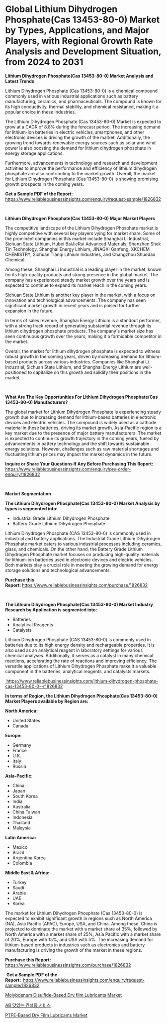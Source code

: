 <p><h1>Global Lithium Dihydrogen Phosphate(Cas 13453-80-0) Market by Types, Applications, and Major Players, with Regional Growth Rate Analysis and Development Situation, from 2024 to 2031</h1></p><p><strong>Lithium Dihydrogen Phosphate(Cas 13453-80-0) Market Analysis and Latest Trends</strong></p>
<p><p>Lithium Dihydrogen Phosphate (Cas 13453-80-0) is a chemical compound commonly used in various industrial applications such as battery manufacturing, ceramics, and pharmaceuticals. The compound is known for its high conductivity, thermal stability, and chemical resistance, making it a popular choice in these industries.</p><p>The Lithium Dihydrogen Phosphate (Cas 13453-80-0) Market is expected to grow at a CAGR of 8.8% during the forecast period. The increasing demand for lithium-ion batteries in electric vehicles, smartphones, and other electronic devices is driving the growth of the market. Additionally, the growing trend towards renewable energy sources such as solar and wind power is also boosting the demand for lithium dihydrogen phosphate in energy storage applications.</p><p>Furthermore, advancements in technology and research and development activities to improve the performance and efficiency of lithium dihydrogen phosphate are also contributing to the market growth. Overall, the market for Lithium Dihydrogen Phosphate (Cas 13453-80-0) is showing promising growth prospects in the coming years.</p></p>
<p><strong>Get a Sample PDF of the Report:&nbsp;</strong> <a href="https://www.reliablebusinessinsights.com/enquiry/request-sample/1826832">https://www.reliablebusinessinsights.com/enquiry/request-sample/1826832</a></p>
<p>&nbsp;</p>
<p><strong>Lithium Dihydrogen Phosphate(Cas 13453-80-0) Major Market Players</strong></p>
<p><p>The competitive landscape of the Lithium Dihydrogen Phosphate market is highly competitive with several key players vying for market share. Some of the prominent companies in this market include Shanghai Li Industrial, Sichuan State Lithium, Hubei BaiJieRui Advanced Materials, Shenzhen Shek Tin Technology, Shanghai Energy Lithium, JINAGXI Ganfeng, XKCHEM CHEMISTRY, Sichuan Tianqi Lithium Industries, and Changzhou Shuodao Chemical.</p><p>Among these, Shanghai Li Industrial is a leading player in the market, known for its high-quality products and strong presence in the global market. The company has experienced steady market growth over the years and is expected to continue to expand its market reach in the coming years.</p><p>Sichuan State Lithium is another key player in the market, with a focus on innovation and technological advancements. The company has seen significant market growth in recent years and is poised for further expansion in the future.</p><p>In terms of sales revenue, Shanghai Energy Lithium is a standout performer, with a strong track record of generating substantial revenue through its lithium dihydrogen phosphate products. The company's market size has seen continuous growth over the years, making it a formidable competitor in the market.</p><p>Overall, the market for lithium dihydrogen phosphate is expected to witness robust growth in the coming years, driven by increasing demand for lithium-based products across various industries. Companies like Shanghai Li Industrial, Sichuan State Lithium, and Shanghai Energy Lithium are well-positioned to capitalize on this growth and solidify their positions in the market.</p></p>
<p>&nbsp;</p>
<p><strong>What Are The Key Opportunities For Lithium Dihydrogen Phosphate(Cas 13453-80-0) Manufacturers?</strong></p>
<p><p>The global market for Lithium Dihydrogen Phosphate is experiencing steady growth due to increasing demand for lithium-based batteries in electronic devices and electric vehicles. The compound is widely used as a cathode material in these batteries, driving its market growth. Asia-Pacific region is a key market due to the presence of major battery manufacturers. The market is expected to continue its growth trajectory in the coming years, fueled by advancements in battery technology and the shift towards sustainable energy solutions. However, challenges such as raw material shortages and fluctuating lithium prices may impact the market dynamics in the future.</p></p>
<p><strong>Inquire or Share Your Questions If Any Before Purchasing This Report:</strong> <a href="https://www.reliablebusinessinsights.com/enquiry/pre-order-enquiry/1826832">https://www.reliablebusinessinsights.com/enquiry/pre-order-enquiry/1826832</a></p>
<p>&nbsp;</p>
<p><strong>Market Segmentation</strong></p>
<p><strong>The Lithium Dihydrogen Phosphate(Cas 13453-80-0) Market Analysis by types is segmented into:</strong></p>
<p><ul><li>Industrial Grade Lithium Dihydrogen Phosphate</li><li>Battery Grade Lithium Dihydrogen Phosphate</li></ul></p>
<p><p>Lithium Dihydrogen Phosphate (CAS 13453-80-0) is commonly used in industrial and battery applications. The Industrial Grade Lithium Dihydrogen Phosphate market caters to various industrial processes including ceramics, glass, and chemicals. On the other hand, the Battery Grade Lithium Dihydrogen Phosphate market focuses on producing high-quality materials for lithium-ion batteries used in electronic devices and electric vehicles. Both markets play a crucial role in meeting the growing demand for energy storage solutions and technological advancements.</p></p>
<p><strong>Purchase this Report:&nbsp;</strong><a href="https://www.reliablebusinessinsights.com/purchase/1826832">https://www.reliablebusinessinsights.com/purchase/1826832</a></p>
<p>&nbsp;</p>
<p><strong>The Lithium Dihydrogen Phosphate(Cas 13453-80-0) Market Industry Research by Application is segmented into:</strong></p>
<p><ul><li>Batteries</li><li>Analytical Reagents</li><li>Catalysts</li></ul></p>
<p><p>Lithium Dihydrogen Phosphate (CAS 13453-80-0) is commonly used in batteries due to its high energy density and rechargeable properties. It is also used as an analytical reagent in laboratory settings for various chemical analyses. Additionally, it serves as a catalyst in many chemical reactions, accelerating the rate of reactions and improving efficiency. The versatile applications of Lithium Dihydrogen Phosphate make it a valuable component in the batteries, analytical reagents, and catalysts markets.</p></p>
<p><a href="https://www.reliablebusinessinsights.com/lithium-dihydrogen-phosphate-cas-13453-80-0--r1826832">&nbsp;https://www.reliablebusinessinsights.com/lithium-dihydrogen-phosphate-cas-13453-80-0--r1826832</a></p>
<p><strong>In terms of Region, the Lithium Dihydrogen Phosphate(Cas 13453-80-0) Market Players available by Region are:</strong></p>
<p>
    <p> <strong> North America: </strong>
        <ul>
            <li>United States</li>
            <li>Canada</li>
        </ul>
        </p> 
    <p> <strong> Europe: </strong>
        <ul>
            <li>Germany</li>
            <li>France</li>
            <li>U.K.</li>
            <li>Italy</li>
            <li>Russia</li>
        </ul>
        </p> 
    <p> <strong> Asia-Pacific: </strong>
        <ul>
            <li>China</li>
            <li>Japan</li>
            <li>South Korea</li>
            <li>India</li>
            <li>Australia</li>
            <li>China Taiwan</li>
            <li>Indonesia</li>
            <li>Thailand</li>
            <li>Malaysia</li>
        </ul>
        </p> 
    <p> <strong> Latin America: </strong>
        <ul>
            <li>Mexico</li>
            <li>Brazil</li>
            <li>Argentina Korea</li>
            <li>Colombia</li>
        </ul>
        </p> 
    <p> <strong> Middle East & Africa: </strong>
        <ul>
            <li>Turkey</li>
            <li>Saudi</li>
            <li>Arabia</li>
            <li>UAE</li>
            <li>Korea</li>
        </ul>
    </p>
    </p>
<p><p>The market for Lithium Dihydrogen Phosphate (Cas 13453-80-0) is expected to exhibit significant growth in regions such as North America (NA), Asia Pacific (APAC), Europe, USA, and China. Among these, China is projected to dominate the market with a market share of 35%, followed by North America with a market share of 25%, Asia Pacific with a market share of 20%, Europe with 15%, and USA with 5%. The increasing demand for lithium-based products in industries such as electronics and battery manufacturing is driving the growth of the market in these regions.</p></p>
<p><strong>Purchase this Report: </strong><a href="https://www.reliablebusinessinsights.com/purchase/1826832">https://www.reliablebusinessinsights.com/purchase/1826832</a></p>
<p>&nbsp;<strong>Get a Sample PDF of the Report:&nbsp;&nbsp;</strong><a href="https://www.reliablebusinessinsights.com/enquiry/request-sample/1826832">https://www.reliablebusinessinsights.com/enquiry/request-sample/1826832</a></p>
<p><strong></strong></p>
<p><p><a href="https://github.com/maudAbbott7/Market-Research-Report-List-1/blob/main/molybdenum-disulfide-based-dry-film-lubricants-market.md">Molybdenum Disulfide-Based Dry film Lubricants Market</a></p><p><a href="https://github.com/ROBERTS65DAVID/Market-Research-Report-List-1/blob/main/7963078143634.md">AB 맛있는 컨설팅 서비스</a></p><p><a href="https://github.com/mancsybtousav/Market-Research-Report-List-3/blob/main/ptfe-based-dry-film-lubricants-market.md">PTFE-Based Dry Film Lubricants Market</a></p></p>